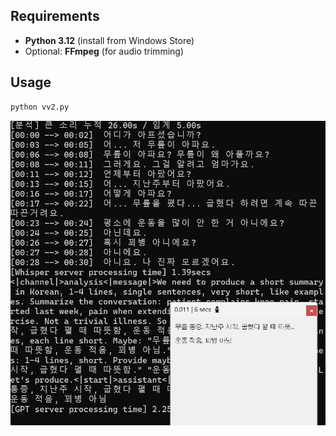 ## Requirements

- **Python 3.12** (install from Windows Store)
- Optional: **FFmpeg** (for audio trimming)

## Usage

```bash
python vv2.py
```

![Screenshot](screenshot.png)
